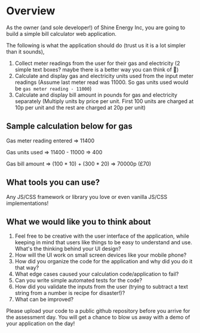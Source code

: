 
# Overview

As the owner (and sole developer!) of Shine Energy Inc, you are going to build a simple bill calculator web application. 

The following is what the application should do (trust us it is a lot simpler than it sounds),

1. Collect meter readings from the user for their gas and electricity (2 simple text boxes? maybe there is a better way you can think of :thinking:)
2. Calculate and display gas and electricity units used from the input meter readings (Assume last meter read was 11000. So gas units used would be `gas meter reading - 11000`)
3. Calculate and display bill amount in pounds for gas and electricity separately (Multiply units by price per unit. First 100 units are charged at 10p per unit and the rest are charged at 20p per unit)

## Sample calculation below for gas

Gas meter reading entered => 11400

Gas units used => 11400 - 11000 => 400

Gas bill amount => (100 * 10) + (300 * 20) => 70000p (£70)

## What tools you can use?

Any JS/CSS framework or library you love or even vanilla JS/CSS implementations!

## What we would like you to think about

1. Feel free to be creative with the user interface of the application, while keeping in mind that users like things to be easy to understand and use. What's the thinking behind your UI design?
2. How will the UI work on small screen devices like your mobile phone?
3. How did you organize the code for the application and why did you do it that way?
4. What edge cases caused your calculation code/application to fail?
5. Can you write simple automated tests for the code?
6. How did you validate the inputs from the user (trying to subtract a text string from a number is recipe for disaster!)?
7. What can be improved?

Please upload your code to a public github repository before you arrive for the assessment day. You will get a chance to blow us away with a demo of your application on the day!

